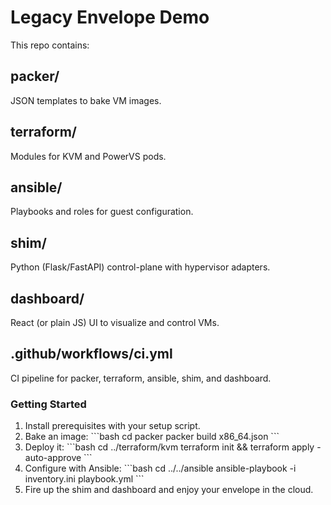 # Legacy Envelope Demo

This repo contains:

## packer/
JSON templates to bake VM images.

## terraform/
Modules for KVM and PowerVS pods.

## ansible/
Playbooks and roles for guest configuration.

## shim/
Python (Flask/FastAPI) control-plane with hypervisor adapters.

## dashboard/
React (or plain JS) UI to visualize and control VMs.

## .github/workflows/ci.yml
CI pipeline for packer, terraform, ansible, shim, and dashboard.

### Getting Started

1. Install prerequisites with your setup script.
2. Bake an image:
   \`\`\`bash
   cd packer
   packer build x86_64.json
   \`\`\`
3. Deploy it:
   \`\`\`bash
   cd ../terraform/kvm
   terraform init && terraform apply -auto-approve
   \`\`\`
4. Configure with Ansible:
   \`\`\`bash
   cd ../../ansible
   ansible-playbook -i inventory.ini playbook.yml
   \`\`\`
5. Fire up the shim and dashboard and enjoy your envelope in the cloud.
